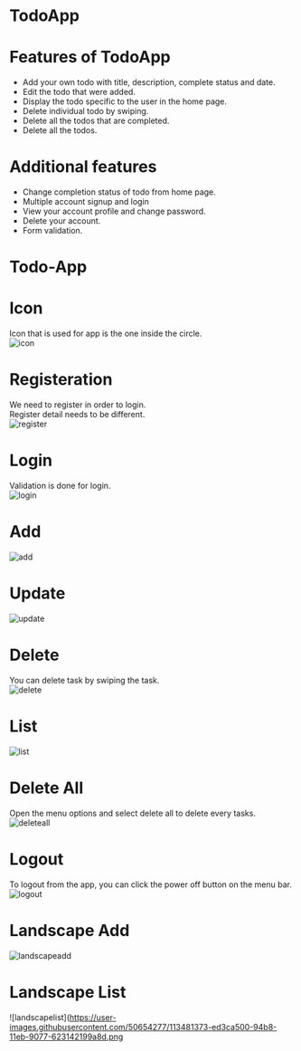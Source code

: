 # TodoApp

<h1>Features of TodoApp</h1>
<ul>
	<li>Add your own todo with title, description, complete status and date.</li>
	<li>Edit the todo that were added.</li>
	<li>Display the todo specific to the user in the home page.</li>
	<li>Delete individual todo by swiping.</li>
	<li>Delete all the todos that are completed.</li>
	<li>Delete all the todos.</li>

</ul>

<h1>Additional features</h1>
<ul>
	<li>Change completion status of todo from home page.</li>
	<li>Multiple account signup and login</li>
	<li>View your account profile and change password.</li>
	<li>Delete your account.</li>
	<li>Form validation.</li>
</ul>

# Todo-App

# Icon
Icon that is used for app is the one inside the circle.<br />
![icon](https://user-images.githubusercontent.com/50654277/113448571-d5631380-941b-11eb-9d4f-4f6e6408f102.png)

# Registeration
We need to register in order to login.<br />
Register detail needs to be different.<br />
![register](https://user-images.githubusercontent.com/50654277/113448015-bdd75b00-941a-11eb-8f70-d44c1f4d3404.gif)

# Login
Validation is done for login. <br />
![login](https://user-images.githubusercontent.com/50654277/113448280-41914780-941b-11eb-8966-ca7a5903540a.gif)

# Add
![add](https://user-images.githubusercontent.com/50654277/113448419-874e1000-941b-11eb-812e-74b77226a5e3.gif)

# Update
![update](https://user-images.githubusercontent.com/50654277/113448491-a9479280-941b-11eb-97a0-f80c776c59af.gif)

# Delete
You can delete task by swiping the task.<br />
![delete](https://user-images.githubusercontent.com/50654277/113448679-02172b00-941c-11eb-9ede-e7db0abe78a9.gif)

# List
![list](https://user-images.githubusercontent.com/50654277/113448931-810c6380-941c-11eb-8521-696c453adcaa.png)

# Delete All
Open the menu options and select delete all to delete every tasks.<br />
![deleteall](https://user-images.githubusercontent.com/50654277/113448881-633efe80-941c-11eb-8f8c-df76684ba114.gif)

# Logout
To logout from the app, you can click the power off button on the menu bar.<br />
![logout](https://user-images.githubusercontent.com/50654277/113481032-07758380-94b7-11eb-8e0b-30fde5a18f4c.gif)

# Landscape Add
![landscapeadd](https://user-images.githubusercontent.com/50654277/113481370-ec0b7800-94b8-11eb-98af-41f73a25d8ac.gif)

# Landscape List
![landscapelist](https://user-images.githubusercontent.com/50654277/113481373-ed3ca500-94b8-11eb-9077-623142199a8d.png